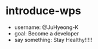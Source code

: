 # introduce-wps

- username: @JuHyeong-K
- goal: Become a developer
- say something: Stay Healthy!!!!!
